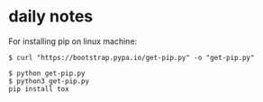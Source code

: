 # daily notes
For installing pip on linux machine:
```
$ curl "https://bootstrap.pypa.io/get-pip.py" -o "get-pip.py"

$ python get-pip.py     
$ python3 get-pip.py 
pip install tox
```


